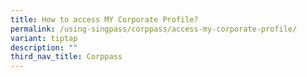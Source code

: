 ```yaml
---
title: How to access MY Corporate Profile?
permalink: /using-singpass/corppass/access-my-corporate-profile/
variant: tiptap
description: ""
third_nav_title: Corppass
---
```

